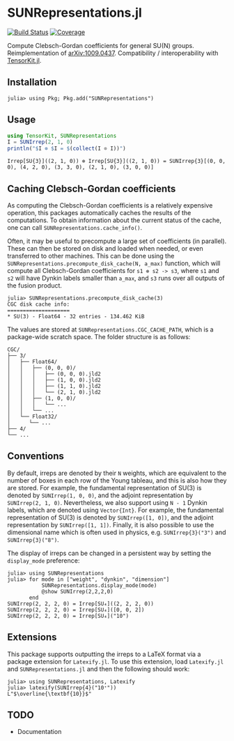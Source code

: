 # SUNRepresentations.jl

[![Build
Status](https://github.com/maartenvd/SUNRepresentations.jl/workflows/CI/badge.svg)](https://github.com/maartenvd/SUNRepresentations.jl/actions)
[![Coverage](https://codecov.io/gh/maartenvd/SUNRepresentations.jl/branch/master/graph/badge.svg)](https://codecov.io/gh/maartenvd/SUNRepresentations.jl/branch/master)

Compute Clebsch-Gordan coefficients for general SU(N) groups. Reimplementation of [arXiv:1009.0437](https://arxiv.org/pdf/1009.0437.pdf). Compatibility / interoperability with [TensorKit.jl](https://github.com/Jutho/TensorKit.jl).

## Installation

```julia-repl
julia> using Pkg; Pkg.add("SUNRepresentations")
```

## Usage

```julia
using TensorKit, SUNRepresentations
I = SUNIrrep(2, 1, 0)
println("$I ⊗ $I = $(collect(I ⊗ I))")
```

```
Irrep[SU{3}]((2, 1, 0)) ⊗ Irrep[SU{3}]((2, 1, 0)) = SUNIrrep{3}[(0, 0, 0), (4, 2, 0), (3, 3, 0), (2, 1, 0), (3, 0, 0)]
```

## Caching Clebsch-Gordan coefficients

As computing the Clebsch-Gordan coefficients is a relatively expensive operation, this packages automatically caches the results of the computations. To obtain information about the current status of the cache, one can call `SUNRepresentations.cache_info()`.

Often, it may be useful to precompute a large set of coefficients (in parallel). These can
then be stored on disk and loaded when needed, or even transferred to other machines. This
can be done using the `SUNRepresentations.precompute_disk_cache(N, a_max)` function, which
will compute all Clebsch-Gordan coefficients for `s1 ⊗ s2 -> s3`, where `s1` and `s2` will
have Dynkin labels smaller than `a_max`, and `s3` runs over all outputs of the fusion
product.

```julia-repl
julia> SUNRepresentations.precompute_disk_cache(3)
CGC disk cache info:
====================
* SU(3) - Float64 - 32 entries - 134.462 KiB
```

The values are stored at `SUNRepresentations.CGC_CACHE_PATH`, which is a package-wide
scratch space. The folder structure is as follows:

```quote
CGC/
├── 3/
│   ├── Float64/
│   │   ├── (0, 0, 0)/
│   │   │   ├── (0, 0, 0).jld2
│   │   │   ├── (1, 0, 0).jld2
│   │   │   ├── (1, 1, 0).jld2
│   │   │   └── (2, 1, 0).jld2
│   │   ├── (1, 0, 0)/
│   │   │   └── ...
│   │   └── ...
│   └── Float32/
│      └── ...
├── 4/
└── ...
```

## Conventions

By default, irreps are denoted by their `N` weights, which are equivalent to the number of
boxes in each row of the Young tableau, and this is also how they are stored. For example,
the fundamental representation of SU(3) is denoted by `SUNIrrep(1, 0, 0)`, and the adjoint
representation by `SUNIrrep(2, 1, 0)`. Nevertheless, we also support using `N - 1` Dynkin
labels, which are denoted using `Vector{Int}`. For example, the fundamental representation
of SU(3) is denoted by `SUNIrrep([1, 0])`, and the adjoint representation by
`SUNIrrep([1, 1])`. Finally, it is also possible to use the dimensional name which is often
used in physics, e.g. `SUNIrrep{3}("3")` and `SUNIrrep{3}("8")`.

The display of irreps can be changed in a persistent way by setting the `display_mode`
preference:

```julia-repl
julia> using SUNRepresentations
julia> for mode in ["weight", "dynkin", "dimension"]
           SUNRepresentations.display_mode(mode)
           @show SUNIrrep(2,2,2,0)
       end
SUNIrrep(2, 2, 2, 0) = Irrep[SU₄]((2, 2, 2, 0))
SUNIrrep(2, 2, 2, 0) = Irrep[SU₄]([0, 0, 2])
SUNIrrep(2, 2, 2, 0) = Irrep[SU₄]("10")
```

## Extensions

This package supports outputting the irreps to a LaTeX format via a package extension for
`Latexify.jl`. To use this extension, load `Latexify.jl` and `SUNRepresentations.jl` and
then the following should work:

```julia-repl
julia> using SUNRepresentations, Latexify
julia> latexify(SUNIrrep{4}("10⁺"))
L"$\overline{\textbf{10}}$"
```

## TODO

* Documentation
